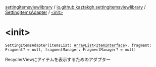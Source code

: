 [settingitemsviewlibrary](../../index.md) / [io.github.kaztakgh.settingitemsviewlibrary](../index.md) / [SettingItemsAdapter](index.md) / [&lt;init&gt;](./-init-.md)

# &lt;init&gt;

`SettingItemsAdapter(itemsList: `[`ArrayList`](https://kotlinlang.org/api/latest/jvm/stdlib/kotlin.collections/-array-list/index.html)`<`[`ItemInterface`](../-item-interface/index.md)`>, fragment: Fragment? = null, fragmentManager: FragmentManager? = null)`

RecyclerViewにアイテムを表示するためのアダプター

